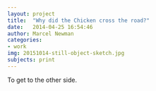 ```yaml
---
layout: project
title:  "Why did the Chicken cross the road?"
date:   2014-04-25 16:54:46
author: Marcel Newman
categories:
- work
img: 20151014-still-object-sketch.jpg
subjects: print
---
```

To get to the other side.